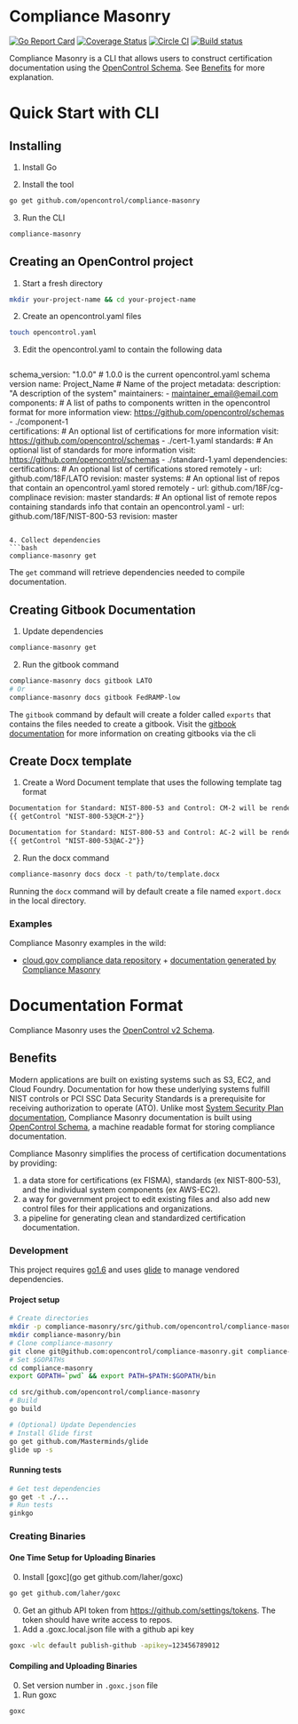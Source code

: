 # Compliance Masonry
[![Go Report Card](https://goreportcard.com/badge/github.com/opencontrol/compliance-masonry)](https://goreportcard.com/report/github.com/opencontrol/compliance-masonry)
[![Coverage Status](https://coveralls.io/repos/github/opencontrol/compliance-masonry/badge.svg?branch=master)](https://coveralls.io/github/opencontrol/compliance-masonry?branch=master)
[![Circle CI](https://circleci.com/gh/opencontrol/compliance-masonry/tree/master.svg?style=svg)](https://circleci.com/gh/opencontrol/compliance-masonry/tree/master)
[![Build status](https://ci.appveyor.com/api/projects/status/jjjo83ewacbwnthy/branch/master?svg=true)](https://ci.appveyor.com/project/opencontrol/compliance-masonry/branch/master)

Compliance Masonry is a CLI that allows users to construct certification documentation using the [OpenControl Schema](https://github.com/opencontrol/schemas). See [Benefits](#benefits) for more explanation.

# Quick Start with CLI

## Installing
1. Install Go

2. Install the tool
  ```bash
  go get github.com/opencontrol/compliance-masonry
  ```
3. Run the CLI
  ```bash
  compliance-masonry
  ```


## Creating an OpenControl project
1. Start a fresh directory
  ```bash
  mkdir your-project-name && cd your-project-name
  ```
2. Create an opencontrol.yaml files
  ```bash
  touch opencontrol.yaml
  ```
3. Edit the opencontrol.yaml to contain the following data  
   ```yaml
  schema_version: "1.0.0" # 1.0.0 is the current opencontrol.yaml schema version
  name: Project_Name # Name of the project
  metadata:
    description: "A description of the system"
    maintainers:
      - maintainer_email@email.com
  components: # A list of paths to components written in the opencontrol format for more information view: https://github.com/opencontrol/schemas
    - ./component-1  
  certifications: # An optional list of certifications for more information visit: https://github.com/opencontrol/schemas
    - ./cert-1.yaml
  standards: # An optional list of standards for more information visit: https://github.com/opencontrol/schemas
    - ./standard-1.yaml
  dependencies:
    certifications: # An optional list of certifications stored remotely
      - url: github.com/18F/LATO
        revision: master
    systems:  # An optional list of repos that contain an opencontrol.yaml stored remotely
      - url: github.com/18F/cg-complinace
        revision: master
    standards:   # An optional list of remote repos containing standards info that contain an opencontrol.yaml
      - url: github.com/18F/NIST-800-53
        revision: master
  ```

4. Collect dependencies
  ```bash
  compliance-masonry get
  ```
  The `get` command will retrieve  dependencies needed to compile documentation.


## Creating Gitbook Documentation
1. Update dependencies
  ```bash
  compliance-masonry get
  ```
2. Run the gitbook command
  ```bash
  compliance-masonry docs gitbook LATO
  # Or
  compliance-masonry docs gitbook FedRAMP-low
  ```

The `gitbook` command by default will create a folder called `exports` that contains the files needed to create a gitbook. Visit the [gitbook documentation](https://github.com/GitbookIO/gitbook-cli) for more information on creating gitbooks via the cli

## Create Docx template
1. Create a Word Document template that uses the following template tag format  

  ```txt
  Documentation for Standard: NIST-800-53 and Control: CM-2 will be rendered below
  {{ getControl "NIST-800-53@CM-2"}}

  Documentation for Standard: NIST-800-53 and Control: AC-2 will be rendered below
  {{ getControl "NIST-800-53@AC-2"}}
  ```
2. Run the docx command

  ```bash
  compliance-masonry docs docx -t path/to/template.docx
  ```
  Running the `docx` command will by default create a file named `export.docx` in the local directory.


### Examples
Compliance Masonry examples in the wild:
* [cloud.gov compliance data repository](https://github.com/18F/cg-compliance) + [documentation generated by Compliance Masonry](https://compliance.cloud.gov/)

# Documentation Format
Compliance Masonry uses the [OpenControl v2 Schema](https://github.com/opencontrol/schemas).

## Benefits
Modern applications are built on existing systems such as S3, EC2, and Cloud Foundry. Documentation for how these underlying systems fulfill NIST controls or PCI SSC Data Security Standards is a prerequisite for receiving authorization to operate (ATO). Unlike most [System Security Plan documentation](http://csrc.nist.gov/publications/nistpubs/800-18-Rev1/sp800-18-Rev1-final.pdf), Compliance Masonry documentation is built using [OpenControl Schema](https://github.com/opencontrol/schemas), a machine readable format for storing compliance documentation.

Compliance Masonry simplifies the process of certification documentations by providing:
1. a data store for certifications (ex FISMA), standards (ex NIST-800-53), and the individual system components (ex AWS-EC2).
2. a way for government project to edit existing files and also add new control files for their applications and organizations.
3. a pipeline for generating clean and standardized certification documentation.

### Development
This project requires [go1.6](https://github.com/moovweb/gvm) and uses [glide](https://github.com/Masterminds/glide) to manage vendored dependencies.

#### Project setup
```bash
# Create directories
mkdir -p compliance-masonry/src/github.com/opencontrol/compliance-masonry
mkdir compliance-masonry/bin
# Clone compliance-masonry
git clone git@github.com:opencontrol/compliance-masonry.git compliance-masonry/src/github.com/opencontrol/compliance-masonry
# Set $GOPATHs
cd compliance-masonry
export GOPATH=`pwd` && export PATH=$PATH:$GOPATH/bin

cd src/github.com/opencontrol/compliance-masonry
# Build
go build

# (Optional) Update Dependencies
# Install Glide first
go get github.com/Masterminds/glide
glide up -s
```

#### Running tests
```bash
# Get test dependencies
go get -t ./...
# Run tests
ginkgo
```

### Creating Binaries
#### One Time Setup for Uploading Binaries
0. Install [goxc](go get github.com/laher/goxc)

  ```bash
  go get github.com/laher/goxc
  ```

0. Get an github API token from https://github.com/settings/tokens. The token should have write access to repos.
0. Add a .goxc.local.json file with a github api key

  ```bash
  goxc -wlc default publish-github -apikey=123456789012
  ```
#### Compiling and Uploading Binaries
0. Set version number in `.goxc.json` file
0. Run goxc

  ```bash
  goxc
  ```
